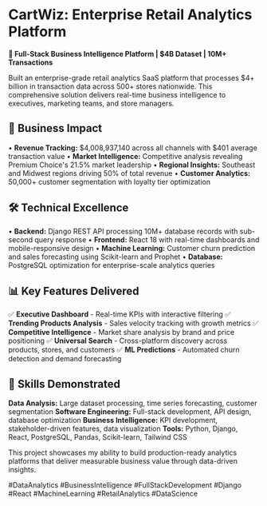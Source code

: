 # CartWiz: Enterprise Retail Analytics Platform

**🚀 Full-Stack Business Intelligence Platform | $4B Dataset | 10M+ Transactions**

Built an enterprise-grade retail analytics SaaS platform that processes $4+ billion in transaction data across 500+ stores nationwide. This comprehensive solution delivers real-time business intelligence to executives, marketing teams, and store managers.

## 💼 Business Impact
• **Revenue Tracking:** $4,008,937,140 across all channels with $401 average transaction value
• **Market Intelligence:** Competitive analysis revealing Premium Choice's 21.5% market leadership
• **Regional Insights:** Southeast and Midwest regions driving 50% of total revenue
• **Customer Analytics:** 50,000+ customer segmentation with loyalty tier optimization

## 🛠️ Technical Excellence
• **Backend:** Django REST API processing 10M+ database records with sub-second query response
• **Frontend:** React 18 with real-time dashboards and mobile-responsive design
• **Machine Learning:** Customer churn prediction and sales forecasting using Scikit-learn and Prophet
• **Database:** PostgreSQL optimization for enterprise-scale analytics queries

## 📊 Key Features Delivered
✅ **Executive Dashboard** - Real-time KPIs with interactive filtering
✅ **Trending Products Analysis** - Sales velocity tracking with growth metrics
✅ **Competitive Intelligence** - Market share analysis by brand and price positioning
✅ **Universal Search** - Cross-platform discovery across products, stores, and customers
✅ **ML Predictions** - Automated churn detection and demand forecasting

## 🎯 Skills Demonstrated
**Data Analysis:** Large dataset processing, time series forecasting, customer segmentation
**Software Engineering:** Full-stack development, API design, database optimization
**Business Intelligence:** KPI development, stakeholder-driven features, data visualization
**Tools:** Python, Django, React, PostgreSQL, Pandas, Scikit-learn, Tailwind CSS

This project showcases my ability to build production-ready analytics platforms that deliver measurable business value through data-driven insights.

#DataAnalytics #BusinessIntelligence #FullStackDevelopment #Django #React #MachineLearning #RetailAnalytics #DataScience
